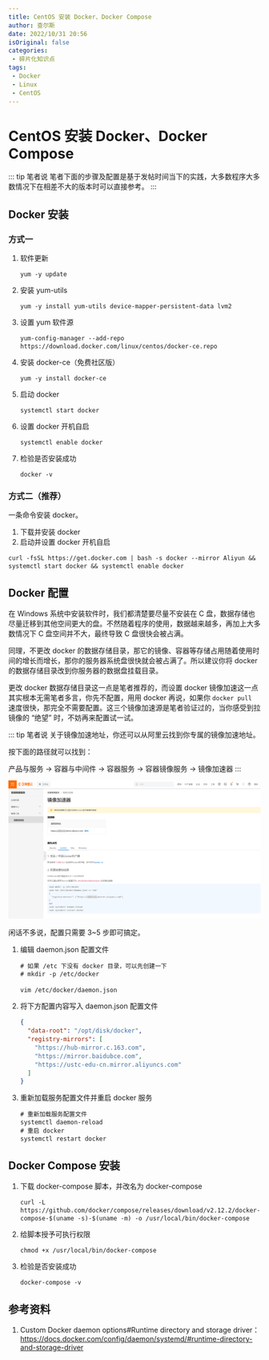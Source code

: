 ```yaml
---
title: CentOS 安装 Docker、Docker Compose
author: 查尔斯
date: 2022/10/31 20:56
isOriginal: false
categories:
 - 碎片化知识点
tags:
 - Docker
 - Linux
 - CentOS
---
```


# CentOS 安装 Docker、Docker Compose

::: tip 笔者说
笔者下面的步骤及配置是基于发帖时间当下的实践，大多数程序大多数情况下在相差不大的版本时可以直接参考。
:::

## Docker 安装

### 方式一

1. 软件更新

   ```shell
   yum -y update
   ```

2. 安装 yum-utils

   ```shell
   yum -y install yum-utils device-mapper-persistent-data lvm2
   ```

3. 设置 yum 软件源

   ```shell
   yum-config-manager --add-repo https://download.docker.com/linux/centos/docker-ce.repo
   ```

4. 安装 docker-ce（免费社区版）

   ```shell
   yum -y install docker-ce
   ```

5. 启动 docker

   ```shell
   systemctl start docker
   ```

6. 设置 docker 开机自启

   ```shell
   systemctl enable docker
   ```

7. 检验是否安装成功

   ```shell
   docker -v
   ```

### 方式二（推荐）

一条命令安装 docker。

1. 下载并安装 docker
2. 启动并设置 docker 开机自启

```shell
curl -fsSL https://get.docker.com | bash -s docker --mirror Aliyun && systemctl start docker && systemctl enable docker
```

## Docker 配置

在 Windows 系统中安装软件时，我们都清楚要尽量不安装在 C 盘，数据存储也尽量迁移到其他空间更大的盘。不然随着程序的使用，数据越来越多，再加上大多数情况下 C 盘空间并不大，最终导致 C 盘很快会被占满。   

同理，不更改 docker 的数据存储目录，那它的镜像、容器等存储占用随着使用时间的增长而增长，那你的服务器系统盘很快就会被占满了。所以建议你将 docker 的数据存储目录改到你服务器的数据盘挂载目录。    

更改 docker 数据存储目录这一点是笔者推荐的，而设置 docker 镜像加速这一点其实根本无需笔者多言，你先不配置，用用 docker 再说，如果你 `docker pull` 速度很快，那完全不需要配置。这三个镜像加速源是笔者验证过的，当你感受到拉镜像的 “绝望” 时，不妨再来配置试一试。

::: tip 笔者说
关于镜像加速地址，你还可以从阿里云找到你专属的镜像加速地址。  

按下面的路径就可以找到：  

产品与服务 -> 容器与中间件 -> 容器服务 -> 容器镜像服务 -> 镜像加速器
:::

![202210312020985](../../../../../public/img/2022/10/31/202210312020985.png)

闲话不多说，配置只需要 3~5 步即可搞定。

1. 编辑 daemon.json 配置文件

   ```shell
   # 如果 /etc 下没有 docker 目录，可以先创建一下
   # mkdir -p /etc/docker
   
   vim /etc/docker/daemon.json
   ```

2. 将下方配置内容写入 daemon.json 配置文件

   ```json
   {
     "data-root": "/opt/disk/docker",
     "registry-mirrors": [
       "https://hub-mirror.c.163.com",
       "https://mirror.baidubce.com",
       "https://ustc-edu-cn.mirror.aliyuncs.com"
     ]
   }
   ```

3. 重新加载服务配置文件并重启 docker 服务

   ```shell
   # 重新加载服务配置文件
   systemctl daemon-reload
   # 重启 docker
   systemctl restart docker
   ```

## Docker Compose 安装

1. 下载 docker-compose 脚本，并改名为 docker-compose

   ```shell
   curl -L https://github.com/docker/compose/releases/download/v2.12.2/docker-compose-$(uname -s)-$(uname -m) -o /usr/local/bin/docker-compose
   ```

2. 给脚本授予可执行权限

   ```shell
   chmod +x /usr/local/bin/docker-compose
   ```

3. 检验是否安装成功

   ```shell
   docker-compose -v
   ```

## 参考资料

1. Custom Docker daemon options#Runtime directory and storage driver：https://docs.docker.com/config/daemon/systemd/#runtime-directory-and-storage-driver
